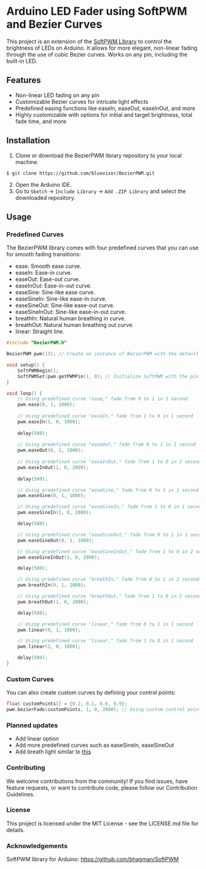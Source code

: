 # Arduino LED Fader using SoftPWM and Bezier Curves

This project is an extension of the [SoftPWM Library](https://github.com/bhagman/SoftPWM) to control the brightness of LEDs on Arduino. It allows for more elegant, non-linear fading through the use of cubic Bezier curves. Works on any pin, including the built-in LED.

## Features

- Non-linear LED fading on any pin
- Customizable Bezier curves for intricate light effects
- Predefined easing functions like easeIn, easeOut, easeInOut, and more
- Highly customizable with options for initial and target brightness, total fade time, and more

## Installation

1. Clone or download the BezierPWM library repository to your local machine.

```shell
$ git clone https://github.com/bluevisor/BezierPWM.git
```
2. Open the Arduino IDE.
3. Go to `Sketch` -> `Include Library` -> `Add .ZIP Library` and select the downloaded repository.

## Usage

### Predefined Curves

The BezierPWM library comes with four predefined curves that you can use for smooth fading transitions:

- ease: Smooth ease curve.
- easeIn: Ease-in curve.
- easeOut: Ease-out curve.
- easeInOut: Ease-in-out curve.
- easeSine: Sine-like ease curve.
- easeSineIn: Sine-like ease-in curve.
- easeSineOut: Sine-like ease-out curve.
- easeSineInOut: Sine-like ease-in-out curve.
- breathIn: Natural human breathing in curve.
- breathOut: Natural human breathing out curve.
- linear: Straight line.

```cpp
#include "BezierPWM.h"

BezierPWM pwm(13); // Create an instance of BezierPWM with the default pin 13

void setup() {
    SoftPWMBegin();
    SoftPWMSet(pwm.getPWMPin(), 0); // Initialize SoftPWM with the pin from your BezierPWM instance
}

void loop() {
    // Using predefined curve "ease," fade from 0 to 1 in 1 second
    pwm.ease(0, 1, 1000);
    
    // Using predefined curve "easeIn," fade from 1 to 0 in 1 second
    pwm.easeIn(1, 0, 1000);
    
    delay(500);
    
    // Using predefined curve "easeOut," fade from 0 to 1 in 1 second
    pwm.easeOut(0, 1, 1000);
    
    // Using predefined curve "easeInOut," fade from 1 to 0 in 2 seconds
    pwm.easeInOut(1, 0, 2000);
    
    delay(500);

    // Using predefined curve "easeSine," fade from 0 to 1 in 1 second
    pwm.easeSine(0, 1, 1000);

    // Using predefined curve "easeSineIn," fade from 1 to 0 in 1 second
    pwm.easeSineIn(1, 0, 1000);

    delay(500);

    // Using predefined curve "easeSineOut," fade from 0 to 1 in 1 second
    pwm.easeSineOut(0, 1, 1000);

    // Using predefined curve "easeSineInOut," fade from 1 to 0 in 2 seconds
    pwm.easeSineInOut(1, 0, 2000);

    delay(500);

    // Using predefined curve "breathIn," fade from 0 to 1 in 2 seconds
    pwm.breathIn(0, 1, 2000);

    // Using predefined curve "breathOut," fade from 1 to 0 in 2 seconds
    pwm.breathOut(1, 0, 2000);

    delay(500);

    // Using predefined curve "linear," fade from 0 to 1 in 1 second
    pwm.linear(0, 1, 1000);

    // Using predefined curve "linear," fade from 1 to 0 in 1 second
    pwm.linear(1, 0, 1000);

    delay(500);
}

```

### Custom Curves
You can also create custom curves by defining your control points:
```cpp
float customPoints[] = {0.2, 0.1, 0.6, 0.9};
pwm.bezierFade(customPoints, 1, 0, 2000); // Using custom control points, fade from 1 to 0 in 2 seconds
```

### Planned updates
- Add linear option
- Add more predefined curves such as easeSineIn, easeSineOut
- Add breath light similar to [this](https://avital.ca/notes/a-closer-look-at-apples-breathing-light)

### Contributing
We welcome contributions from the community! If you find issues, have feature requests, or want to contribute code, please follow our Contribution Guidelines.

### License
This project is licensed under the MIT License - see the LICENSE.md file for details.

### Acknowledgements
SoftPWM library for Arduino: https://github.com/bhagman/SoftPWM
